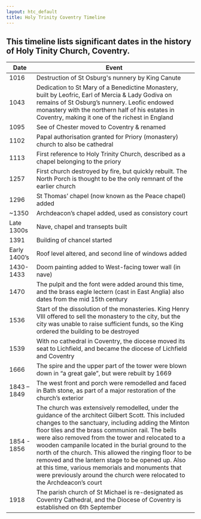 ```yaml
---
layout: htc_default
title: Holy Trinity Coventry Timeline
---
```


## This timeline lists significant dates in the history of Holy Tinity Church, Coventry.

| **Date**  | **Event** |
| ------------- | --------------- |
| 1016  | Destruction of St Osburg's nunnery by King Canute |
| 1043 | Dedication to St Mary of a Benedictine Monastery, built by Leofric, Earl of Mercia & Lady Godiva on remains of St Osburg’s nunnery. Leofic endowed monastery with the northern half of his estates in Coventry, making it one of the richest in England |
| 1095 | See of Chester moved to Coventry & renamed |
| 1102 | Papal authorisation granted for Priory (monastery) church to also be cathedral |
| 1113 | First reference to Holy Trinity Church, described as a chapel belonging to the priory |
| 1257 | First church destroyed by fire, but quickly rebuilt. The North Porch is thought to be the only remnant of the earlier church |
| 1296 | St Thomas’ chapel (now known as the Peace chapel) added |
| ~1350 | Archdeacon’s chapel added, used as consistory court |
| Late 1300s | Nave, chapel and transepts built |
| 1391 |Building of chancel started |
| Early 1400’s |Roof level altered, and second line of windows added |
| 1430-1433 | Doom painting added to West-facing tower wall (in nave) |
| 1470 | The pulpit and the font were added around this time, and the brass eagle lectern (cast in East Anglia) also dates from the mid 15th century |
| 1536 | Start of the dissolution of the monasteries. King Henry VIII offered to sell the monastery to the city, but the city was unable to raise sufficient funds, so the King ordered the building to be destroyed |
| 1539 | With no cathedral in Coventry, the diocese moved its seat to Lichfield, and became the diocese of Lichfield and Coventry |
| 1666 |The spire and the upper part of the tower were blown down in “a great gale”, but were rebuilt by 1669 |
| 1843 – 1849 | The west front and porch were remodelled and faced in Bath stone, as part of a major restoration of the church’s exterior |
| 1854 - 1856 | The church was extensively remodelled, under the guidance of the architect Gilbert Scott. This included changes to the sanctuary, including adding the Minton floor tiles and the brass communion rail. The bells were also removed from the tower and relocated to a wooden campanile located in the burial ground to the north of the church. This allowed the ringing floor to be removed and the lantern stage to be opened up.  Also at this time, various memorials and monuments that were previously around the church were relocated to the Archdeacon’s court |
| 1918 | The parish church of St Michael is re-designated as Coventry Cathedral, and the Diocese of Coventry is established on 6th September |

